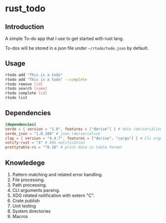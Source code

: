 # rust_todo

## Introduction

A simple To-do app that I use to get started with rust lang.

To-dos will be stored in a json file under `~/rtodo/todo.json` by default.

## Usage

```bash
rtodo add "This is a todo"
rtodo add "This is a todo" --complete
rtodo remove [id]
rtodo search [name]
rtodo complete [id]
rtodo list
```

## Dependencies

```toml
[dependencies]
serde = { version = "1.0", features = ["derive"] } # data (de)serialize
serde_json = "1.0.108" # json (de)serialize
clap = { version = "4.4.7", features = ["derive", "cargo"] } # Cli argument parser
notify-rust = "4" # XDG notification
prettytable-rs = "^0.10" # print data in table format
```

## Knowledege
1. Pattern matching and related error handling.
2. File processing.
3. Path processing.
4. CLI arguments parsing.
5. XDG related notification with extern "C".
6. Crate publish
7. Unit testing
8. System directories
9. Macros

